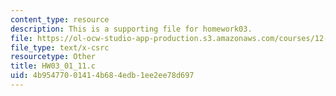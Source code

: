 ```yaml
---
content_type: resource
description: This is a supporting file for homework03.
file: https://ol-ocw-studio-app-production.s3.amazonaws.com/courses/12-010-computational-methods-of-scientific-programming-fall-2011/4b95477001414b684edb1ee2ee78d697_HW03_01_11.c
file_type: text/x-csrc
resourcetype: Other
title: HW03_01_11.c
uid: 4b954770-0141-4b68-4edb-1ee2ee78d697
---
```

